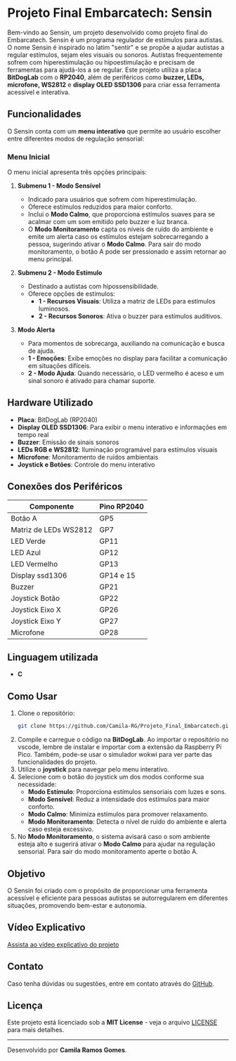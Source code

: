 # Projeto Final Embarcatech: Sensin

Bem-vindo ao Sensin, um projeto desenvolvido como projeto final do Embarcatech. Sensin é um programa regulador de estímulos para autistas. O nome Sensin é inspirado no latim "sentir" e se propõe a ajudar autistas a regular estímulos, sejam eles visuais ou sonoros. 
Autistas frequentemente sofrem com hiperestimulação ou hipoestimulação e precisam de ferramentas para ajudá-los a se regular. Este projeto utiliza a placa **BitDogLab** com o **RP2040**, além de periféricos como **buzzer, LEDs, microfone, WS2812** e **display OLED SSD1306** para criar essa ferramenta acessível e interativa.

## Funcionalidades
O Sensin conta com um **menu interativo** que permite ao usuário escolher entre diferentes modos de regulação sensorial:

### Menu Inicial
O menu inicial apresenta três opções principais:

1. **Submenu 1 - Modo Sensível**
   - Indicado para usuários que sofrem com hiperestimulação.
   - Oferece estímulos reduzidos para maior conforto.
   - Inclui o **Modo Calmo**, que proporciona estímulos suaves para se acalmar com um som emitido pelo buzzer e luz branca.
   - O **Modo Monitoramento** capta os níveis de ruído do ambiente e emite um alerta caso os estímulos estejam sobrecarregando a pessoa, sugerindo ativar o **Modo Calmo**. Para sair do modo monitoramento, o botão A pode ser pressionado e assim retornar ao menu principal.

2. **Submenu 2 - Modo Estímulo**
   - Destinado a autistas com hipossensibilidade.
   - Oferece opções de estímulos:
     - **1 - Recursos Visuais**: Utiliza a matriz de LEDs para estímulos luminosos.
     - **2 - Recursos Sonoros**: Ativa o buzzer para estímulos auditivos.

3. **Modo Alerta**
   - Para momentos de sobrecarga, auxiliando na comunicação e busca de ajuda.
   - **1 - Emoções**: Exibe emoções no display para facilitar a comunicação em situações difíceis.
   - **2 - Modo Ajuda**: Quando necessário, o LED vermelho é aceso e um sinal sonoro é ativado para chamar suporte.

## Hardware Utilizado
- **Placa**: BitDogLab (RP2040)
- **Display OLED SSD1306**: Para exibir o menu interativo e informações em tempo real
- **Buzzer**: Emissão de sinais sonoros
- **LEDs RGB e WS2812**: Iluminação programável para estímulos visuais
- **Microfone**: Monitoramento de ruídos ambientais
- **Joystick e Botões**: Controle do menu interativo

## Conexões dos Periféricos
| Componente | Pino RP2040 |
|------------|------------|
| Botão A | GP5 |
| Matriz de LEDs WS2812 | GP7 |
| LED Verde | GP11 |
| LED Azul | GP12 |
| LED Vermelho | GP13 |
| Display ssd1306 | GP14 e 15 |
| Buzzer | GP21 |
| Joystick Botão | GP22 |
| Joystick Eixo X | GP26 |
| Joystick Eixo Y | GP27 |
| Microfone | GP28 |
## Linguagem utilizada
- **C**

## Como Usar
1. Clone o repositório:
   ```sh
   git clone https://github.com/Camila-RG/Projeto_Final_Embarcatech.git
   ```
2. Compile e carregue o código na **BitDogLab**. Ao importar o repositório no vscode, lembre de instalar e importar com a extensão da Raspberry Pi Pico. Também, pode-se usar o simulador wokwi para ver parte das funcionalidades do projeto. 
3. Utilize o **joystick** para navegar pelo menu interativo.
4. Selecione com o botão do joystick um dos modos conforme sua necessidade:
   - **Modo Estímulo**: Proporciona estímulos sensoriais com luzes e sons.
   - **Modo Sensível**: Reduz a intensidade dos estímulos para maior conforto.
   - **Modo Calmo**: Minimiza estímulos para promover relaxamento.
   - **Modo Monitoramento**: Detecta o nível de ruído do ambiente e alerta caso esteja excessivo.
5. No **Modo Monitoramento**, o sistema avisará caso o som ambiente esteja alto e sugerirá ativar o **Modo Calmo** para ajudar na regulação sensorial. Para sair do modo monitoramento aperte o botão A.

## Objetivo
O Sensin foi criado com o propósito de proporcionar uma ferramenta acessível e eficiente para pessoas autistas se autorregularem em diferentes situações, promovendo bem-estar e autonomia.

## Vídeo Explicativo
[Assista ao vídeo explicativo do projeto](https://youtu.be/xaVh2IheoE8?si=FJ2tyCtoIUaFb1SD)

## Contato
Caso tenha dúvidas ou sugestões, entre em contato através do [GitHub](https://github.com/Camila-RG/Projeto_Final_Embarcatech).

## Licença
Este projeto está licenciado sob a **MIT License** - veja o arquivo [LICENSE](https://github.com/Camila-RG/Projeto_Final_Embarcatech/blob/main/LICENSE) para mais detalhes.

---
Desenvolvido por **Camila Ramos Gomes**.

